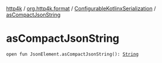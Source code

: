 [http4k](../../index.md) / [org.http4k.format](../index.md) / [ConfigurableKotlinxSerialization](index.md) / [asCompactJsonString](./as-compact-json-string.md)

# asCompactJsonString

`open fun JsonElement.asCompactJsonString(): `[`String`](https://kotlinlang.org/api/latest/jvm/stdlib/kotlin/-string/index.html)